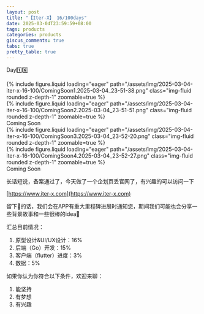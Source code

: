 ```yaml
---
layout: post
title: "【Iter-X】 16/100days"
date: 2025-03-04T23:59:59+08:00
tags: products
categories: products
giscus_comments: true
tabs: true
pretty_table: true
---
```


Day1️⃣6️⃣

<div class="row mt-3">
    <div class="col-sm mt-0 mb-0">
        {% include figure.liquid loading="eager" path="/assets/img/2025-03-04-iter-x-16-100/ComingSoon1.2025-03-04_23-51-38.png" class="img-fluid rounded z-depth-1" zoomable=true %}
    </div>
    <div class="col-sm mt-0 mb-0">
        {% include figure.liquid loading="eager" path="/assets/img/2025-03-04-iter-x-16-100/ComingSoon2.2025-03-04_23-51-51.png" class="img-fluid rounded z-depth-1" zoomable=true %}
    </div>
</div>
<div class="caption mt-0">
    Coming Soon
</div>

<div class="row mt-3">
    <div class="col-sm mt-0 mb-0">
        {% include figure.liquid loading="eager" path="/assets/img/2025-03-04-iter-x-16-100/ComingSoon3.2025-03-04_23-52-20.png" class="img-fluid rounded z-depth-1" zoomable=true %}
    </div>
    <div class="col-sm mt-0 mb-0">
        {% include figure.liquid loading="eager" path="/assets/img/2025-03-04-iter-x-16-100/ComingSoon4.2025-03-04_23-52-27.png" class="img-fluid rounded z-depth-1" zoomable=true %}
    </div>
</div>
<div class="caption mt-0">
    Coming Soon
</div>

长话短说，备案通过了，今天做了一个企划页丢官网了，有兴趣的可以访问一下

[https://www.iter-x.com](https://www.iter-x.com)

留下📧的话，我们会在APP有重大里程碑进展时通知您，期间我们可能也会分享一些背景故事和一些很棒的idea🤗

汇总目前情况：

1. 原型设计&UI/UX设计：16%
2. 后端（Go）开发：15%
3. 客户端（flutter）进度：3%
4. 数据：5%

如果你认为你符合以下条件，欢迎来聊：

1. 能坚持
2. 有梦想
3. 有兴趣
